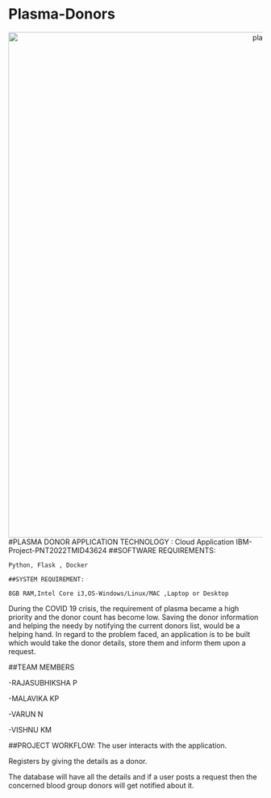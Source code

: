 # Plasma-Donors
<center>
    <img style=width:1000px src="https://repository-images.githubusercontent.com/275387860/eb497480-0642-11eb-9aa3-ffdbb0e84246" alt="plasma"></center>
    #PLASMA DONOR APPLICATION
    TECHNOLOGY : Cloud Application 
    IBM-Project-PNT2022TMID43624
    ##SOFTWARE REQUIREMENTS:

    Python, Flask , Docker
    
    ##SYSTEM REQUIREMENT:
    
    8GB RAM,Intel Core i3,OS-Windows/Linux/MAC ,Laptop or Desktop
During the COVID 19 crisis, the requirement of plasma became a high priority and the donor count has become low. 
Saving the donor information and helping the needy by notifying the current donors list, would be a helping hand.
In regard to the problem faced, an application is to be built which would take the donor details, 
store them and inform them upon a request.

##TEAM MEMBERS

-RAJASUBHIKSHA P

-MALAVIKA KP

-VARUN N

-VISHNU KM

##PROJECT WORKFLOW:
The user interacts with the application.

Registers by giving the details as a donor.

The database will have all the details and if a user posts a request then the concerned blood group donors will get notified about it.
